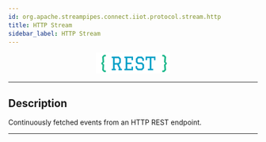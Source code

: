 ```yaml
---
id: org.apache.streampipes.connect.iiot.protocol.stream.http
title: HTTP Stream
sidebar_label: HTTP Stream
---
```


<!--
  ~ Licensed to the Apache Software Foundation (ASF) under one or more
  ~ contributor license agreements.  See the NOTICE file distributed with
  ~ this work for additional information regarding copyright ownership.
  ~ The ASF licenses this file to You under the Apache License, Version 2.0
  ~ (the "License"); you may not use this file except in compliance with
  ~ the License.  You may obtain a copy of the License at
  ~
  ~    http://www.apache.org/licenses/LICENSE-2.0
  ~
  ~ Unless required by applicable law or agreed to in writing, software
  ~ distributed under the License is distributed on an "AS IS" BASIS,
  ~ WITHOUT WARRANTIES OR CONDITIONS OF ANY KIND, either express or implied.
  ~ See the License for the specific language governing permissions and
  ~ limitations under the License.
  ~
  -->



<p align="center"> 
    <img src="/img/pipeline-elements/org.apache.streampipes.connect.iiot.protocol.stream.http/icon.png" width="150px;" class="pe-image-documentation"/>
</p>

***

## Description

Continuously fetched events from an HTTP REST endpoint.

***

